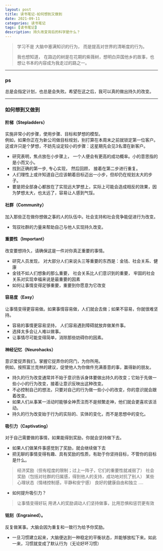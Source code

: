 ```yaml
---
layout: post
title: 读书笔记-如何想到又做到
date: 2021-09-11
categories: 读书笔记
tags: [读书笔记]
description: 持久改变背后的科学是什么？
---
```

> 学习不是 大脑中塞满知识的行为， 而是提高对世界的清晰度的行为。
>
> 我也想知道， 在路边的树是在花期的紫薇树，想明白异国他乡的故事，也想让书本的内容成为我走过的路之一。

****


### ps
总是会指定计划，也总是会失败。希望在这之后，我可以真的做出持久的改变。

****

### 如何想到又做到
#### 阶梯（Stepladders）
实施非常小的步骤，使用步骤、目标和梦想的模型。  
例如，如果你正在为新公司做目标规划，别打算在本周末之前就锁定第一位客户。  
这或许只是个梦想，不妨先设定较小的步骤：这星期先会见3名潜在新客户。
- 研究表明，焦点放在小步骤上， 一个人便会有更高的成功概率。小的意思指的是小而又小。
- 找到正确的第一步, 专心实现， 然后回顾， 接着在第二步进行重复。
- 人们理性上或许知道自己应该朝着目标迈出一小步，但却仍在规划太大的步子。
- 要是把全部身心都放在了实现远大梦想上，实际上可能会造成相反的效果，因为梦想太大，也太远了，容易让人感到气馁。

#### 社群（Community）
加入那些正在做你想做之事的人的队伍中。社会支持和社会竞争能促进行为改变。
- 驾驭社群的力量来帮助自己与他人实现持久改变。

#### 重要性（Important）
改变要想持久，请确保这是一件对你真正重要的事情。
- 研究人员发现， 对大部分人们来说头三等重要的东西是：金钱、社会关系、健康
- 金钱不如人们想象的那么重要， 社会关系比人们意识到的重要， 牢固的社会关系对实现幸福来说是最重要的因素
- 如何让事情变得足够重要，重要到你愿意为它改变

#### 容易度（Easy）
让事情变得更容易做。如果事情容易做，人们就会去做；如果不容易，你就很难坚持。
- 容易的事情更容易坚持， 人们容易遇到障碍就放弃做某件事。
- 选择太多会让人难以做事。
- 让事情尽可能变得简单，消除那些妨碍你的因素。

#### 神经记忆（Neurohacks）
意识爱捉弄我们。掌握它捉弄你的窍门，为你所用。  
例如，按照富兰克林的建议，促使他人为你做件充满善意的事，赢得新的朋友。
- 持久的行为改变通常并不始于意识告诉身体要做出持久的改变；它始于先做一些小小的行为改变，接着让意识反映出这种改变。
- 不必控制自己的想法，只要对自己的行为做一些小小的改变，你的意识就会跟着改变。
- 如果人们从事某一活动时能够全神贯注而不是频繁走神，他们就会更喜欢该活动。
- 持久的行为改变始于行为的实际的、实体的变化，而不是思想中的变化。

#### 吸引力（Captivating）
对于自己需要做的事情，如果能得到奖励，你就会坚持做下去。
- 如果人们做某件事感觉到了奖励，就会继续做下去
- 把无聊的事情变得有趣、具有奖励的性质，有助于你坚持目标，不管你的目标是什么。
> 经济奖励（但有程度的限制；过上一阵子，它们的重要性就减弱了）
> 社会奖励（包括对社群的归属感，得到他人的支持，成功地对抗了别人）
> 某些心理状态（情绪控制感，平静和安宁感）
> 良好的健康自由和独立
> ....
- 如何提升吸引力？
> 让事情变得好玩
> 用诱人的奖励调动人们坚持做事，比用恐惧和惩罚更有效

#### 铭刻（Engrained）。
反复做某事。大脑会因为重复和一致行为给予你奖励。
- 一旦习惯建立起来，大脑便达到一种稳定的平衡状态，并能够放松下来。如此一来，习惯就变成了默认行为（无论好坏习惯）